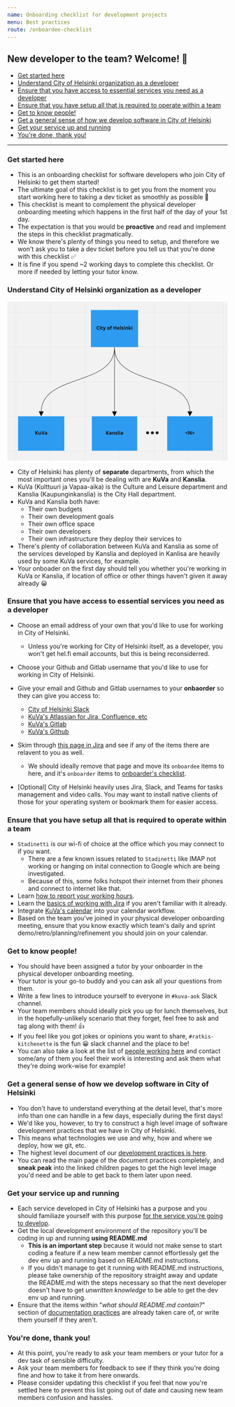 ```yaml
---
name: Onboarding checklist for development projects
menu: Best practices
route: /onboardee-checklist
---
```


## New developer to the team? Welcome! 👋

<!-- vim-markdown-toc GFM -->

* [Get started here](#get-started-here)
* [Understand City of Helsinki organization as a developer](#understand-city-of-helsinki-organization-as-a-developer)
* [Ensure that you have access to essential services you need as a developer](#ensure-that-you-have-access-to-essential-services-you-need-as-a-developer)
* [Ensure that you have setup all that is required to operate within a team](#ensure-that-you-have-setup-all-that-is-required-to-operate-within-a-team)
* [Get to know people!](#get-to-know-people)
* [Get a general sense of how we develop software in City of Helsinki](#get-a-general-sense-of-how-we-develop-software-in-city-of-helsinki)
* [Get your service up and running](#get-your-service-up-and-running)
* [You're done, thank you!](#youre-done-thank-you)

<!-- vim-markdown-toc -->

----

### Get started here

* This is an onboarding checklist for software developers who join City of Helsinki to get them started!
* The ultimate goal of this checklist is to get you from the moment you start working here to taking a dev ticket as smoothly as possible 🧡
* This checklist is meant to complement the physical developer onboarding meeting which happens in the first half of the day of your 1st day.
* The expectation is that you would be **proactive** and read and implement the steps in this checklist pragmatically.
* We know there's plenty of things you need to setup, and therefore we won't ask you to take a dev ticket before you tell us that you're done with this checklist ✅
* It is fine if you spend ~2 working days to complete this checklist. Or more if needed by letting your tutor know.

### Understand City of Helsinki organization as a developer
![City of Helsinki organization as a developer](../static/city_of_helsinki.png)
* City of Helsinki has plenty of **separate** departments, from which the most important ones you'll be dealing with are **KuVa** and **Kanslia**.
* KuVa (Kulttuuri ja Vapaa-aika) is the Culture and Leisure department and Kanslia (Kaupunginkanslia) is the City Hall department.
* KuVa and Kanslia both have:
    * Their own budgets
    * Their own development goals
    * Their own office space
    * Their own developers
    * Their own infrastructure they deploy their services to
* There's plenty of collaboration between KuVa and Kanslia as some of the services developed by Kanslia and deployed in Kanlisa are heavily used by some KuVa services, for example.
* Your onboader on the first day should tell you whether you're working in KuVa or Kanslia, if location of office or other things haven't given it away already 😀

### Ensure that you have access to essential services you need as a developer
* Choose an email address of your own that you'd like to use for working in City of Helsinki.
    * Unless you're working for City of Helsinki itself, as a developer, you won't get hel.fi email accounts, but this is being reconsiderred.
* Choose your Github and Gitlab username that you'd like to use for working in City of Helsinki.
* Give your email and Github and Gitlab usernames to your **onbaorder** so they can give you access to:
    * [City of Helsinki Slack](https://helsinkicity.slack.com/)
    * [KuVa's Atlassian for Jira, Confluence, etc](https://helsinkisolutionoffice.atlassian.net/wiki/spaces/DD/overview)
    * [KuVa's Gitlab](https://gitlab.com/City-of-Helsinki/KuVa)
    * [KuVa's Github](https://github.com/orgs/City-of-Helsinki/teams/kuva-developers/members)
* Skim through [this page in Jira](https://helsinkisolutionoffice.atlassian.net/wiki/spaces/DD/pages/851980/Services+and+accounts+for+new+developers) and see if any of
the items there are relavent to you as well.

   * We should ideally remove that page and move its `onboardee` items to here, and it's `onboarder` items to [onboarder's checklist](https://helsinkisolutionoffice.atlassian.net/wiki/spaces/DD/pages/416940090/Onboarding+checklist).

* [Optional] City of Helsinki heavily uses Jira, Slack, and Teams for tasks management and video calls.
You may want to install native clients of those for your operating system or bookmark them for easier access.

### Ensure that you have setup all that is required to operate within a team
* `Stadinetti` is our wi-fi of choice at the office which you may connect to if you want.
    * There are a few known issues related to `Stadinetti` like IMAP not working or hanging on inital connection to Google which are being investigated.
    * Because of this, some folks hotspot their internet from their phones and connect to internet like that.
* Learn [how to report your working hours](https://helsinkisolutionoffice.atlassian.net/wiki/spaces/DD/pages/30015547/Work+hours+tracking).
* Learn the [basics of working with Jira](https://helsinkisolutionoffice.atlassian.net/wiki/spaces/DD/pages/753745/Jira+instructions) if you aren't familiar with it already.
* Integrate [KuVa's calendar](https://helsinkisolutionoffice.atlassian.net/wiki/spaces/DD/pages/47677441/Calendar+usage) into your calendar workflow.
* Based on the team you've joined in your physical developer onboarding meeting, ensure that you know exactly which team's daily and
sprint demo/retro/planning/refinement you should join on your calendar.

### Get to know people!
* You should have been assigned a tutor by your onboarder in the physical developer onboarding meeting.
* Your tutor is your go-to buddy and you can ask all your questions from them.
* Write a few lines to introduce yourself to everyone in `#kuva-aok` Slack channel.
* Your team members should ideally pick you up for lunch themselves, but in the hopefully-unlikely scenario that they forget, feel free to ask and tag along with them! 👍
* If you feel like you got jokes or opinions you want to share, `#ratkis-kitchenette` is the fun 😀 slack channel and the place to be!
* You can also take a look at the list of [people working here](https://helsinkisolutionoffice.atlassian.net/wiki/spaces/DD/pages/753891/People) and contact some/any of them
you feel their work is interesting and ask them what they're doing work-wise for example!

### Get a general sense of how we develop software in City of Helsinki
* You don't have to understand everything at the detail level, that's more info than one can handle in a few days, especially during the first days!
* We'd like you, however, to try to construct a high level image of software development practices that we have in City of Helsinki.
* This means what technologies we use and why, how and where we deploy, how we git, etc.
* The highest level document of our [development practices is here](https://helsinkisolutionoffice.atlassian.net/wiki/spaces/DD/pages/65679/Development+practices).
* You can read the main page of the document practices completely, and **sneak peak** into the linked children pages to get the high level image you'd need and be
able to get back to them later upon need.

### Get your service up and running
* Each service developed in City of Helsinki has a purpose and you should familiaze yourself with this purpose
[for the service you're going to develop](https://helsinkisolutionoffice.atlassian.net/wiki/spaces/DD/pages/655463/Services).
* Get the local development environment of the repository you'll be coding in up and running **using README.md**
    * **This is an important step** because it would not make sense to start coding a feature if a new team member cannot effortlessly get the dev env up and
    running based on README.md instructions.
    * If you didn't manage to get it running with README.md instructions, please take ownership of the repository straight away and update the README.md with the steps
    necessary so that the next developer doesn't have to get *unwritten knowledge* to be able to get the dev env up and running.
* Ensure that the items within "*what should README.md contain?*" section of
[documentation practices](https://helsinkisolutionoffice.atlassian.net/wiki/spaces/DD/pages/753772/Documentation+practices) are already taken care of, or write them yourself if they aren't.

### You're done, thank you!
* At this point, you're ready to ask your team members or your tutor for a dev task of sensible difficulty.
* Ask your team members for feedback to see if they think you're doing fine and how to take it from here onwards.
* Please consider updating this checklist if you feel that now you're settled here to prevent this list going out of date and causing new team members confusion and hassles.
